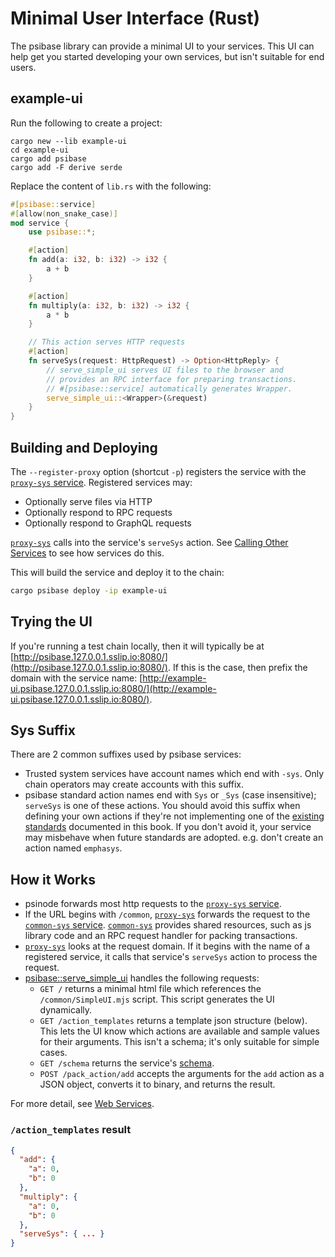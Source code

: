 # Minimal User Interface (Rust)

The psibase library can provide a minimal UI to your services. This UI can help get you started developing your own services, but isn't suitable for end users.

## example-ui

Run the following to create a project:

```
cargo new --lib example-ui
cd example-ui
cargo add psibase
cargo add -F derive serde
```

Replace the content of `lib.rs` with the following:

```rust
#[psibase::service]
#[allow(non_snake_case)]
mod service {
    use psibase::*;

    #[action]
    fn add(a: i32, b: i32) -> i32 {
        a + b
    }

    #[action]
    fn multiply(a: i32, b: i32) -> i32 {
        a * b
    }

    // This action serves HTTP requests
    #[action]
    fn serveSys(request: HttpRequest) -> Option<HttpReply> {
        // serve_simple_ui serves UI files to the browser and
        // provides an RPC interface for preparing transactions.
        // #[psibase::service] automatically generates Wrapper.
        serve_simple_ui::<Wrapper>(&request)
    }
}
```

## Building and Deploying

The `--register-proxy` option (shortcut `-p`) registers the service with the [`proxy-sys` service](../default-apps/proxy-sys.md). Registered services may:

- Optionally serve files via HTTP
- Optionally respond to RPC requests
- Optionally respond to GraphQL requests

[`proxy-sys`](../../default-apps/proxy-sys.md) calls into the service's `serveSys` action. See [Calling Other Services](calling.md) to see how services do this.

This will build the service and deploy it to the chain:

```sh
cargo psibase deploy -ip example-ui
```

## Trying the UI

If you're running a test chain locally, then it will typically be at [http://psibase.127.0.0.1.sslip.io:8080/](http://psibase.127.0.0.1.sslip.io:8080/). If this is the case, then prefix the domain with the service name: [http://example-ui.psibase.127.0.0.1.sslip.io:8080/](http://example-ui.psibase.127.0.0.1.sslip.io:8080/).

## Sys Suffix

There are 2 common suffixes used by psibase services:

- Trusted system services have account names which end with `-sys`. Only chain operators may create accounts with this suffix.
- psibase standard action names end with `Sys` or `_Sys` (case insensitive); `serveSys` is one of these actions. You should avoid this suffix when defining your own actions if they're not implementing one of the [existing standards](../../standards/actions.html) documented in this book. If you don't avoid it, your service may misbehave when future standards are adopted. e.g. don't create an action named `emphasys`.

## How it Works

- psinode forwards most http requests to the [`proxy-sys` service](../../default-apps/proxy-sys.md).
- If the URL begins with `/common`, [`proxy-sys`](../../default-apps/proxy-sys.md) forwards the request to the [`common-sys` service](../../default-apps/common-sys.md). [`common-sys`](../../default-apps/common-sys.md) provides shared resources, such as js library code and an RPC request handler for packing transactions.
- [`proxy-sys`](../../default-apps/proxy-sys.md) looks at the request domain. If it begins with the name of a registered service, it calls that service's `serveSys` action to process the request.
- [psibase::serve_simple_ui](https://docs.rs/psibase/latest/psibase/fn.serve_simple_ui.html) handles the following requests:
  - `GET /` returns a minimal html file which references the `/common/SimpleUI.mjs` script. This script generates the UI dynamically.
  - `GET /action_templates` returns a template json structure (below). This lets the UI know which actions are available and sample values for their arguments. This isn't a schema; it's only suitable for simple cases.
  - `GET /schema` returns the service's [schema](../format/schema.md).
  - `POST /pack_action/add` accepts the arguments for the `add` action as a JSON object, converts it to binary, and returns the result.

For more detail, see [Web Services](reference/web-services.html).

### `/action_templates` result

```json
{
  "add": {
    "a": 0,
    "b": 0
  },
  "multiply": {
    "a": 0,
    "b": 0
  },
  "serveSys": { ... }
}
```
